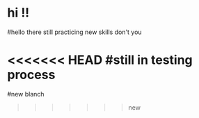 # hi !!

#hello there still practicing new skills don't you

<<<<<<< HEAD
#still in testing process 
=======
#new blanch
>>>>>>> new
